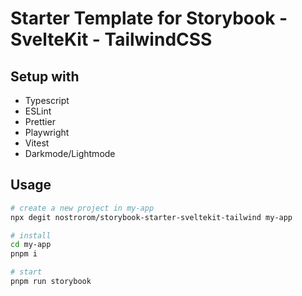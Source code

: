 # Starter Template for Storybook - SvelteKit - TailwindCSS

## Setup with

- Typescript
- ESLint
- Prettier
- Playwright
- Vitest
- Darkmode/Lightmode

## Usage

```bash
# create a new project in my-app
npx degit nostrorom/storybook-starter-sveltekit-tailwind my-app

# install
cd my-app
pnpm i

# start
pnpm run storybook
```
